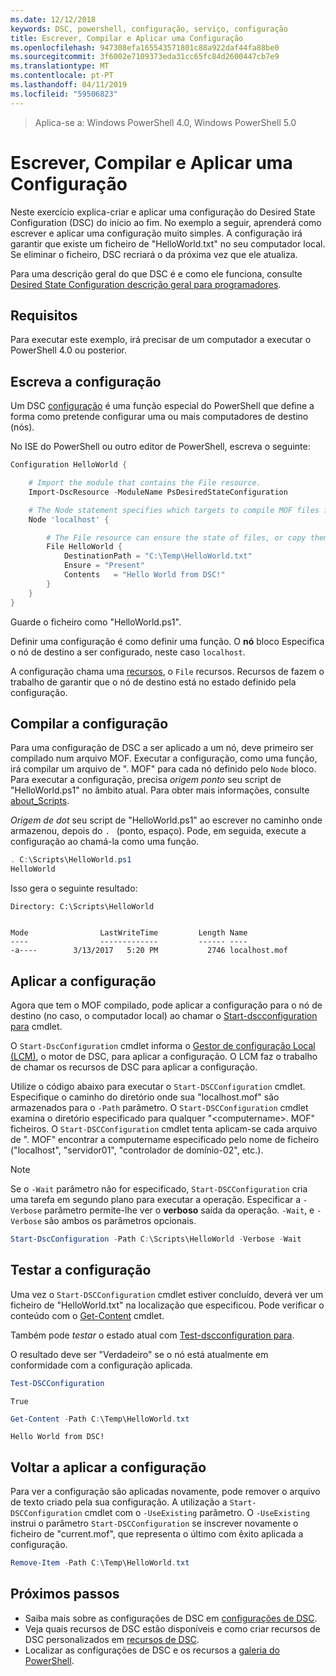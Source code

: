 ```yaml
---
ms.date: 12/12/2018
keywords: DSC, powershell, configuração, serviço, configuração
title: Escrever, Compilar e Aplicar uma Configuração
ms.openlocfilehash: 947308efa165543571801c88a922daf44fa88be0
ms.sourcegitcommit: 3f6002e7109373eda31cc65fc84d2600447cb7e9
ms.translationtype: MT
ms.contentlocale: pt-PT
ms.lasthandoff: 04/11/2019
ms.locfileid: "59506823"
---
```

> Aplica-se a: Windows PowerShell 4.0, Windows PowerShell 5.0

# <a name="write-compile-and-apply-a-configuration"></a>Escrever, Compilar e Aplicar uma Configuração

Neste exercício explica-criar e aplicar uma configuração do Desired State Configuration (DSC) do início ao fim.
No exemplo a seguir, aprenderá como escrever e aplicar uma configuração muito simples. A configuração irá garantir que existe um ficheiro de "HelloWorld.txt" no seu computador local. Se eliminar o ficheiro, DSC recriará o da próxima vez que ele atualiza.

Para uma descrição geral do que DSC é e como ele funciona, consulte [Desired State Configuration descrição geral para programadores](../overview/overview.md).

## <a name="requirements"></a>Requisitos

Para executar este exemplo, irá precisar de um computador a executar o PowerShell 4.0 ou posterior.

## <a name="write-the-configuration"></a>Escreva a configuração

Um DSC [configuração](configurations.md) é uma função especial do PowerShell que define a forma como pretende configurar uma ou mais computadores de destino (nós).

No ISE do PowerShell ou outro editor de PowerShell, escreva o seguinte:

```powershell
Configuration HelloWorld {

    # Import the module that contains the File resource.
    Import-DscResource -ModuleName PsDesiredStateConfiguration

    # The Node statement specifies which targets to compile MOF files for, when this configuration is executed.
    Node 'localhost' {

        # The File resource can ensure the state of files, or copy them from a source to a destination with persistent updates.
        File HelloWorld {
            DestinationPath = "C:\Temp\HelloWorld.txt"
            Ensure = "Present"
            Contents   = "Hello World from DSC!"
        }
    }
}
```

Guarde o ficheiro como "HelloWorld.ps1".

Definir uma configuração é como definir uma função. O **nó** bloco Especifica o nó de destino a ser configurado, neste caso `localhost`.

A configuração chama uma [recursos](../resources/resources.md), o `File` recursos. Recursos de fazem o trabalho de garantir que o nó de destino está no estado definido pela configuração.

## <a name="compile-the-configuration"></a>Compilar a configuração

Para uma configuração de DSC a ser aplicado a um nó, deve primeiro ser compilado num arquivo MOF.
Executar a configuração, como uma função, irá compilar um arquivo de ". MOF" para cada nó definido pelo `Node` bloco.
Para executar a configuração, precisa *origem ponto* seu script de "HelloWorld.ps1" no âmbito atual.
Para obter mais informações, consulte [about_Scripts](/powershell/module/microsoft.powershell.core/about/about_scripts?view=powershell-6#script-scope-and-dot-sourcing).

<!-- markdownlint-disable MD038 -->
*Origem de dot* seu script de "HelloWorld.ps1" ao escrever no caminho onde armazenou, depois do `. ` (ponto, espaço). Pode, em seguida, execute a configuração ao chamá-la como uma função.
<!-- markdownlint-enable MD038 -->

```powershell
. C:\Scripts\HelloWorld.ps1
HelloWorld
```

Isso gera o seguinte resultado:

```output
Directory: C:\Scripts\HelloWorld


Mode                LastWriteTime         Length Name
----                -------------         ------ ----
-a----        3/13/2017   5:20 PM           2746 localhost.mof
```

## <a name="apply-the-configuration"></a>Aplicar a configuração

Agora que tem o MOF compilado, pode aplicar a configuração para o nó de destino (no caso, o computador local) ao chamar o [Start-dscconfiguration para](/powershell/module/psdesiredstateconfiguration/start-dscconfiguration) cmdlet.

O `Start-DscConfiguration` cmdlet informa o [Gestor de configuração Local (LCM)](../managing-nodes/metaConfig.md), o motor de DSC, para aplicar a configuração.
O LCM faz o trabalho de chamar os recursos de DSC para aplicar a configuração.

Utilize o código abaixo para executar o `Start-DSCConfiguration` cmdlet. Especifique o caminho do diretório onde sua "localhost.mof" são armazenados para o `-Path` parâmetro. O `Start-DSCConfiguration` cmdlet examina o diretório especificado para qualquer "\<computername\>. MOF" ficheiros. O `Start-DSCConfiguration` cmdlet tenta aplicam-se cada arquivo de ". MOF" encontrar a computername especificado pelo nome de ficheiro ("localhost", "servidor01", "controlador de domínio-02", etc.).

> [!NOTE]
> Se o `-Wait` parâmetro não for especificado, `Start-DSCConfiguration` cria uma tarefa em segundo plano para executar a operação. Especificar a `-Verbose` parâmetro permite-lhe ver o **verboso** saída da operação. `-Wait`, e `-Verbose` são ambos os parâmetros opcionais.

```powershell
Start-DscConfiguration -Path C:\Scripts\HelloWorld -Verbose -Wait
```

## <a name="test-the-configuration"></a>Testar a configuração

Uma vez o `Start-DSCConfiguration` cmdlet estiver concluído, deverá ver um ficheiro de "HelloWorld.txt" na localização que especificou. Pode verificar o conteúdo com o [Get-Content](/powershell/module/microsoft.powershell.management/get-content) cmdlet.

Também pode *testar* o estado atual com [Test-dscconfiguration para](/powershell/module/psdesiredstateconfiguration/Test-DSCConfiguration).

O resultado deve ser "Verdadeiro" se o nó está atualmente em conformidade com a configuração aplicada.

```powershell
Test-DSCConfiguration
```

```output
True
```

```powershell
Get-Content -Path C:\Temp\HelloWorld.txt
```

```output
Hello World from DSC!
```

## <a name="re-applying-the-configuration"></a>Voltar a aplicar a configuração

Para ver a configuração são aplicadas novamente, pode remover o arquivo de texto criado pela sua configuração. A utilização a `Start-DSCConfiguration` cmdlet com o `-UseExisting` parâmetro. O `-UseExisting` instrui o parâmetro `Start-DSCConfiguration` se inscrever novamente o ficheiro de "current.mof", que representa o último com êxito aplicada a configuração.

```powershell
Remove-Item -Path C:\Temp\HelloWorld.txt
```

## <a name="next-steps"></a>Próximos passos

- Saiba mais sobre as configurações de DSC em [configurações de DSC](configurations.md).
- Veja quais recursos de DSC estão disponíveis e como criar recursos de DSC personalizados em [recursos de DSC](../resources/resources.md).
- Localizar as configurações de DSC e os recursos a [galeria do PowerShell](https://www.powershellgallery.com/).
